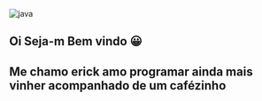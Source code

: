 ![java](https://github.com/ErickBrunoDev/ErickBrunoDev/assets/147008384/ec1cfe8a-1af6-4d14-b539-659e54bd5877)


## Oi Seja-m Bem vindo 😀
## Me chamo erick amo programar ainda mais  vinher acompanhado de um cafézinho


